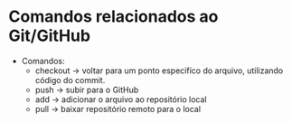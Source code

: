 # Comandos relacionados ao Git/GitHub

- Comandos: 
    - checkout -> voltar para um ponto especifíco do arquivo, utilizando código do commit.
    - push -> subir para o GitHub
    - add -> adicionar o arquivo ao repositório local
    - pull -> baixar repositório remoto para o local